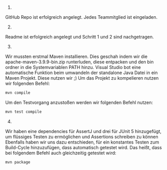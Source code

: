 1.
GitHub Repo ist erfolgreich angelegt. Jedes Teammitglied ist eingeladen.

2.
Readme ist erfolgreich angelegt und Schritt 1 und 2 sind nachgetragen.

3.
Wir mussten erstmal Maven installieren. Dies geschah indem wir die apache-maven-3.9.9-bin.zip runterluden, diese entpacken und den bin ordner in die Systemvariablen PATH hinzu.
Visual Studio bot eine automatische Funktion beim umwandeln der standalone Java Datei in ein Maven Projekt. Diese nutzen wir ;)
Um das Projekt zu kompelieren nutzen wir folgenden Befehl:
```cmd
mvn compile
```
Um den Testvorgang anzustoßen werden wir folgenden Befehl nutzen:
```cmd
mvn test compile
```
4.
Wir haben eine dependencies für AssertJ und drei für JUnit 5 hinzugefügt, um flüssiges Testen zu ermöglichen und Assertions schreiben zu können
Ebenfalls haben wir uns dazu entschieden, für ein konstantes Testen zum Build-Cycle hinzuzufügen, dass automatisch getestet wird. Das heißt, dass bei folgendem Befehl auch gleichzeitig getestet wird:
```cmd
mvn package
```